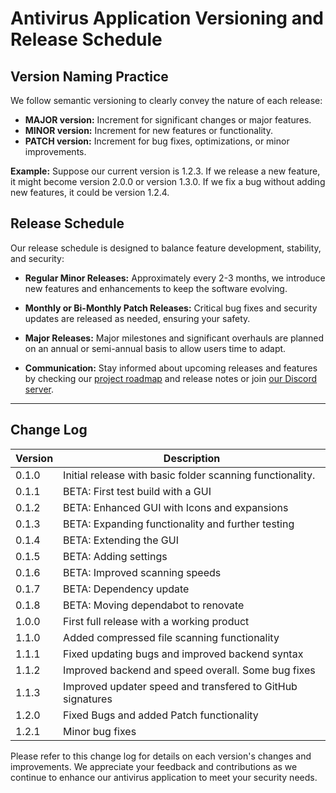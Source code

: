 # Antivirus Application Versioning and Release Schedule

## Version Naming Practice

We follow semantic versioning to clearly convey the nature of each release:

- **MAJOR version:** Increment for significant changes or major features.
- **MINOR version:** Increment for new features or functionality.
- **PATCH version:** Increment for bug fixes, optimizations, or minor improvements.

**Example:** Suppose our current version is 1.2.3. If we release a new feature, it might become version 2.0.0 or version 1.3.0. If we fix a bug without adding new features, it could be version 1.2.4.

## Release Schedule

Our release schedule is designed to balance feature development, stability, and security:

- **Regular Minor Releases:** Approximately every 2-3 months, we introduce new features and enhancements to keep the software evolving.

- **Monthly or Bi-Monthly Patch Releases:** Critical bug fixes and security updates are released as needed, ensuring your safety.

- **Major Releases:** Major milestones and significant overhauls are planned on an annual or semi-annual basis to allow users time to adapt.

- **Communication:** Stay informed about upcoming releases and features by checking our [project roadmap](https://github.com/orgs/Raspirus/projects/3) and release notes or join [our Discord server](https://discord.gg/Vx7fW9PA8B).

---

## Change Log

| Version   | Description                                                 |
| --------- | ----------------------------------------------------------- |
| 0.1.0     | Initial release with basic folder scanning functionality.   |
| 0.1.1     | BETA: First test build with a GUI                           |
| 0.1.2     | BETA: Enhanced GUI with Icons and expansions                |
| 0.1.3     | BETA: Expanding functionality and further testing           |
| 0.1.4     | BETA: Extending the GUI                                     |
| 0.1.5     | BETA: Adding settings                                       |
| 0.1.6     | BETA: Improved scanning speeds                              |
| 0.1.7     | BETA: Dependency update                                     |
| 0.1.8     | BETA: Moving dependabot to renovate                         |
| 1.0.0     | First full release with a working product                   |
| 1.1.0     | Added compressed file scanning functionality                |
| 1.1.1     | Fixed updating bugs and improved backend syntax             |
| 1.1.2     | Improved backend and speed overall. Some bug fixes          |
| 1.1.3     | Improved updater speed and transfered to GitHub signatures  |
| 1.2.0     | Fixed Bugs and added Patch functionality                    |
| 1.2.1     | Minor bug fixes                                             |


Please refer to this change log for details on each version's changes and improvements. We appreciate your feedback and contributions as we continue to enhance our antivirus application to meet your security needs.
